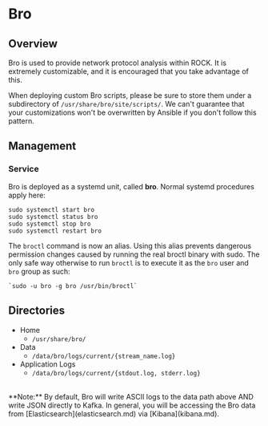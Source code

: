 # Bro

## Overview
Bro is used to provide network protocol analysis within ROCK. It is extremely
customizable, and it is encouraged that you take advantage of this.

When deploying custom Bro scripts, please be sure to store them under a
subdirectory of `/usr/share/bro/site/scripts/`. We can't guarantee that your
customizations won't be overwritten by Ansible if you don't follow this pattern.

## Management

### Service
Bro is deployed as a systemd unit, called **bro**. Normal systemd procedures
apply here:

```
sudo systemctl start bro
sudo systemctl status bro
sudo systemctl stop bro
sudo systemctl restart bro
```

The `broctl` command is now an alias. Using this alias prevents dangerous
permission changes caused by running the real broctl binary with sudo.  The only
safe way otherwise to run `broctl` is to execute it as the `bro` user and `bro`
group as such:  

    `sudo -u bro -g bro /usr/bin/broctl`


## Directories

* Home
    * `/usr/share/bro/`
* Data
    * `/data/bro/logs/current/{stream_name.log}`
* Application Logs
    * `/data/bro/logs/current/{stdout.log, stderr.log}`

<br>
**Note:** By default, Bro will write ASCII logs to the data path above AND write
 JSON directly to Kafka. In general, you will be accessing the Bro data from
 [Elasticsearch](elasticsearch.md) via [Kibana](kibana.md).  
